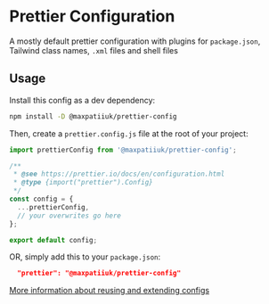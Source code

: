 # Prettier Configuration

A mostly default prettier configuration with plugins for `package.json`,
Tailwind class names, `.xml` files and shell files

## Usage

Install this config as a dev dependency:

```bash
npm install -D @maxpatiiuk/prettier-config
```

Then, create a `prettier.config.js` file at the root of your project:

```js
import prettierConfig from '@maxpatiiuk/prettier-config';

/**
 * @see https://prettier.io/docs/en/configuration.html
 * @type {import("prettier").Config}
 */
const config = {
  ...prettierConfig,
  // your overwrites go here
};

export default config;
```

OR, simply add this to your `package.json`:

```json
  "prettier": "@maxpatiiuk/prettier-config"
```

[More information about reusing and extending configs](https://prettier.io/docs/en/configuration.html)
